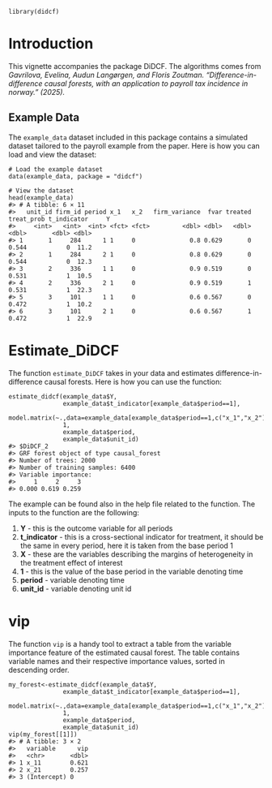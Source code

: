     library(didcf)

# Introduction

This vignette accompanies the package DiDCF. The algorithms comes from
*Gavrilova, Evelina, Audun Langørgen, and Floris Zoutman.
“Difference-in-difference causal forests, with an application to payroll
tax incidence in norway.” (2025).*

## Example Data

The `example_data` dataset included in this package contains a simulated
dataset tailored to the payroll example from the paper. Here is how you
can load and view the dataset:

    # Load the example dataset
    data(example_data, package = "didcf")

    # View the dataset
    head(example_data)
    #> # A tibble: 6 × 11
    #>   unit_id firm_id period x_1   x_2   firm_variance  fvar treated treat_prob t_indicator     Y
    #>     <int>   <int>  <int> <fct> <fct>         <dbl> <dbl>   <dbl>      <dbl>       <dbl> <dbl>
    #> 1       1     284      1 1     0               0.8 0.629       0      0.544           0  11.2
    #> 2       1     284      2 1     0               0.8 0.629       0      0.544           0  12.3
    #> 3       2     336      1 1     0               0.9 0.519       0      0.531           1  10.5
    #> 4       2     336      2 1     0               0.9 0.519       1      0.531           1  22.3
    #> 5       3     101      1 1     0               0.6 0.567       0      0.472           1  10.2
    #> 6       3     101      2 1     0               0.6 0.567       1      0.472           1  22.9

# Estimate\_DiDCF

The function `estimate_DiDCF` takes in your data and estimates
difference-in-difference causal forests. Here is how you can use the
function:

    estimate_didcf(example_data$Y, 
                   example_data$t_indicator[example_data$period==1], 
                   model.matrix(~.,data=example_data[example_data$period==1,c("x_1","x_2")]), 
                   1, 
                   example_data$period, 
                   example_data$unit_id) 
    #> $DiDCF_2
    #> GRF forest object of type causal_forest 
    #> Number of trees: 2000 
    #> Number of training samples: 6400 
    #> Variable importance: 
    #>     1     2     3 
    #> 0.000 0.619 0.259

The example can be found also in the help file related to the function.
The inputs to the function are the following:

1.  **Y** - this is the outcome variable for all periods
2.  **t\_indicator** - this is a cross-sectional indicator for
    treatment, it should be the same in every period, here it is taken
    from the base period 1
3.  **X** - these are the variables describing the margins of
    heterogeneity in the treatment effect of interest
4.  **1** - this is the value of the base period in the variable
    denoting time
5.  **period** - variable denoting time
6.  **unit\_id** - variable denoting unit id

# vip

The function `vip` is a handy tool to extract a table from the variable
importance feature of the estimated causal forest. The table contains
variable names and their respective importance values, sorted in
descending order.

    my_forest<-estimate_didcf(example_data$Y, 
                   example_data$t_indicator[example_data$period==1], 
                   model.matrix(~.,data=example_data[example_data$period==1,c("x_1","x_2")]), 
                   1, 
                   example_data$period, 
                   example_data$unit_id) 
    vip(my_forest[[1]])
    #> # A tibble: 3 × 2
    #>   variable      vip
    #>   <chr>       <dbl>
    #> 1 x_11        0.621
    #> 2 x_21        0.257
    #> 3 (Intercept) 0
